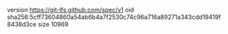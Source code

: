 version https://git-lfs.github.com/spec/v1
oid sha256:5cff73604860a54ab6b4a7f2530c74c96a716a89271a343cdd19419f8438d3ce
size 10969

